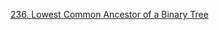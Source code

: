 [236. Lowest Common Ancestor of a Binary Tree](https://leetcode.com/problems/lowest-common-ancestor-of-a-binary-tree/)